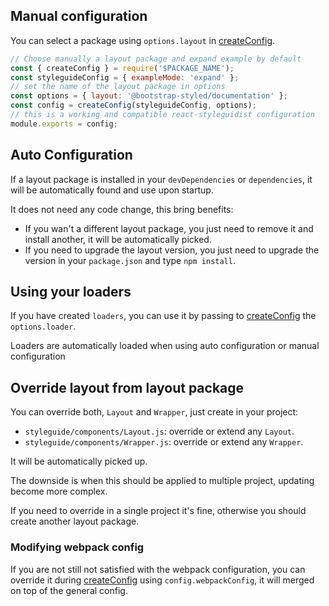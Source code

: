 ## Manual configuration

You can select a package using `options.layout` in [createConfig](#create-config).

```js static
// Choose manually a layout package and expand example by default
const { createConfig } = require('$PACKAGE_NAME');
const styleguideConfig = { exampleMode: 'expand' };
// set the name of the layout package in options
const options = { layout: '@bootstrap-styled/documentation' };
const config = createConfig(styleguideConfig, options);
// this is a working and compatible react-styleguidist configuration
module.exports = config;
```

## Auto Configuration 

If a layout package is installed in your `devDependencies` or `dependencies`, it will be automatically found and use upon startup.

It does not need any code change, this bring benefits:

- If you wan't a different layout package, you just need to remove it and install another, it will be automatically picked.
- If you need to upgrade the layout version, you just need to upgrade the version in your `package.json` and type `npm install`.

## Using your loaders

If you have created `loaders`, you can use it by passing to [createConfig](#create-config)
the `options.loader`.

Loaders are automatically loaded when using auto configuration or manual configuration 
## Override layout from layout package

You can override both, `Layout` and `Wrapper`, just create in your project:

- `styleguide/components/Layout.js`: override or extend any `Layout`.
- `styleguide/components/Wrapper.js`: override or extend any `Wrapper`.

It will be automatically picked up. 

The downside is when this should be applied to multiple project, updating become more complex.

If you need to override in a single project it's fine, otherwise you should create another layout package. 

### Modifying webpack config

If you are not still not satisfied with the webpack configuration, you can override it during [createConfig](#create-config)
using `config.webpackConfig`, it will merged on top of the general config.

